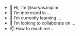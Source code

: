 - 👋 Hi, I’m @suryasanipini
- 👀 I’m interested in ...
- 🌱 I’m currently learning ...
- 💞️ I’m looking to collaborate on ...
- 📫 How to reach me ...

<!---
suryasanipini/suryasanipini is a ✨ special ✨ repository because its `README.md` (this file) appears on your GitHub profile.
You can click the Preview link to take a look at your changes.
--->
